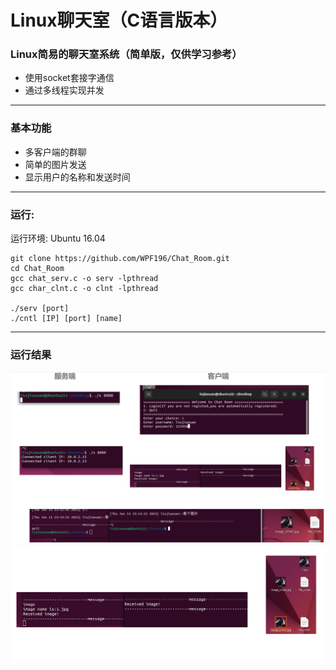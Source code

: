 # Linux聊天室（C语言版本）
### Linux简易的聊天室系统（简单版，仅供学习参考）
* 使用socket套接字通信
* 通过多线程实现并发
-----
### 基本功能
* 多客户端的群聊
* 简单的图片发送
* 显示用户的名称和发送时间

-----
### 运行:
运行环境: Ubuntu 16.04
```
git clone https://github.com/WPF196/Chat_Room.git
cd Chat_Room
gcc chat_serv.c -o serv -lpthread
gcc char_clnt.c -o clnt -lpthread

./serv [port]
./cntl [IP] [port] [name]
```
-----
### 运行结果
![运行](./z_rdme_img/res1.png)
![图片传输](./z_rdme_img/res2.png)